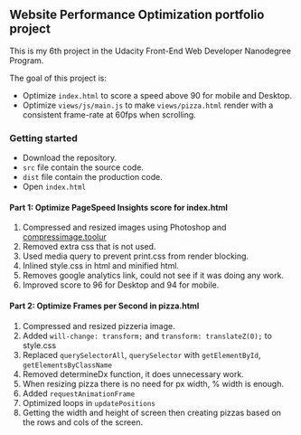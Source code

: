 ## Website Performance Optimization portfolio project

This is my 6th project in the Udacity Front-End Web Developer Nanodegree Program.

The goal of this project is:
- Optimize `index.html` to score a speed above 90 for mobile and Desktop.
- Optimize `views/js/main.js` to make `views/pizza.html` render with a consistent frame-rate at 60fps when scrolling.

### Getting started

- Download the repository.
- `src` file contain the source code.
- `dist` file contain the production code.
- Open `index.html`

#### Part 1: Optimize PageSpeed Insights score for index.html

1. Compressed and resized images using Photoshop and [compressimage.toolur](http://compressimage.toolur.com/)
2. Removed extra css that is not used.
3. Used media query to prevent print.css from render blocking.
4. Inlined style.css in html and minified html.
5. Removes google analytics link, could not see if it was doing any work.
5. Improved score to 96 for Desktop and 94 for mobile.

#### Part 2: Optimize Frames per Second in pizza.html

1. Compressed and resized pizzeria image.
2. Added ```will-change: transform;``` and ```transform: translateZ(0);``` to style.css
3. Replaced ```querySelectorAll```, ```querySelector``` with ```getElementById```, ```getElementsByClassName```
4. Removed determineDx function, it does unnecessary work.
5. When resizing pizza there is no need for px width, % width is enough.
7. Added ```requestAnimationFrame```
8. Optimized loops in ```updatePositions```
9. Getting the width and height of screen then creating pizzas based on the rows and cols of the screen.
